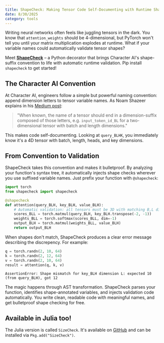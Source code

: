 ```yaml
---
title: ShapeCheck: Making Tensor Code Self-Documenting with Runtime Shape Validation
date: 8/30/2025
category: tools
---
```



Writing neural networks often feels like juggling tensors in the dark. You know that `attention_weights` should be 4-dimensional, but PyTorch won't tell you until your matrix multiplication explodes at runtime. What if your variable names could automatically validate tensor shapes?

Meet [**ShapeCheck**](https://github.com/samanklesaria/shapecheck) – a Python decorator that brings Character AI's shape-suffix convention to life with automatic runtime validation. Pip install `shapecheck` to get started!

## The Character AI Convention

At Character AI, engineers follow a simple but powerful naming convention: append dimension letters to tensor variable names. As Noam Shazeer explains in his [Medium post](https://medium.com/@NoamShazeer/shape-suffixes-good-coding-style-f836e72e24fd):

> "When known, the name of a tensor should end in a dimension-suffix composed of those letters, e.g. `input_token_id_BL` for a two-dimensional tensor with batch and length dimensions."

This makes code self-documenting. Looking at `query_BLHK`, you immediately know it's a 4D tensor with batch, length, heads, and key dimensions.

## From Convention to Validation

ShapeCheck takes this convention and makes it bulletproof. By analyzing your function's syntax tree, it automatically injects shape checks wherever you use suffixed variable names. Just prefix your function with `@shapecheck`:

```python
import torch
from shapecheck import shapecheck

@shapecheck
def attention(query_BLH, key_BLH, value_BLH):
    # Automatic validation: all tensors must be 3D with matching B,L dimensions
    scores_BLL = torch.matmul(query_BLH, key_BLH.transpose(-2, -1))
    weights_BLL = torch.softmax(scores_BLL, dim=-1)
    output_BLH = torch.matmul(weights_BLL, value_BLH)
    return output_BLH
```

When shapes don't match, ShapeCheck produces a clear error message describing the discrepency. For example:

```python
q = torch.randn(2, 10, 64)
k = torch.randn(2, 12, 64)
v = torch.randn(2, 10, 64)
result = attention(q, k, v)
```

```
AssertionError: Shape mismatch for key_BLH dimension L: expected 10 (from query_BLH), got 12
```

The magic happens through AST transformation. ShapeCheck parses your function, identifies shape-annotated variables, and injects validation code automatically. You write clean, readable code with meaningful names, and get bulletproof shape checking for free.

## Available in Julia too!

The Julia version is called `SizeCheck`. It's available on [GitHub](https://github.com/samanklesaria/SizeCheck) and can be installed via `Pkg.add("SizeCheck")`.
